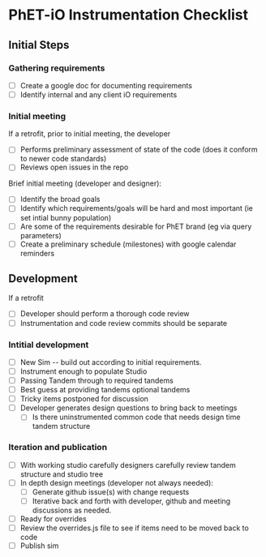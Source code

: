 # PhET-iO Instrumentation Checklist

## Initial Steps

### Gathering requirements
- [ ]  Create a google doc for documenting requirements
- [ ]  Identify internal and any client iO requirements

### Initial meeting
If a retrofit, prior to initial meeting, the developer
- [ ]  Performs preliminary assessment of state of the code (does it conform to newer code standards)
- [ ]  Reviews open issues in the repo
    
Brief initial meeting (developer and designer):
- [ ] Identify the broad goals
- [ ] Identify which requirements/goals will be hard and most important (ie set intial bunny population)
- [ ] Are some of the requirements desirable for PhET brand (eg via query parameters)
- [ ] Create a preliminary schedule (milestones) with google calendar reminders
    
 ## Development
 If a retrofit
- [ ] Developer should perform a thorough code review
- [ ] Instrumentation and code review commits should be separate
 
 ### Intitial development
- [ ] New Sim --  build out according to initial requirements.
- [ ] Instrument enough to populate Studio
- [ ] Passing Tandem through to required tandems
- [ ] Best guess at providing tandems optional tandems
- [ ] Tricky items postponed for discussion
- [ ] Developer generates design questions to bring back to meetings
  - [ ] Is there uninstrumented common code that needs design time
            tandem structure

 ### Iteration and publication
- [ ] With working studio carefully designers carefully review tandem structure and studio tree 
- [ ] In depth design meetings (developer not always needed): 
  - [ ] Generate github issue(s) with change requests
  - [ ] Iterative back and forth with developer, github and meeting discussions as needed.
- [ ] Ready for overrides
- [ ] Review the overrides.js file to see if items need to be moved back to code
- [ ] Publish sim
